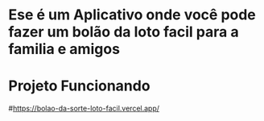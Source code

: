 # Ese é um Aplicativo onde você pode fazer um bolão da loto facil para a familia e amigos

# Projeto Funcionando
#https://bolao-da-sorte-loto-facil.vercel.app/

